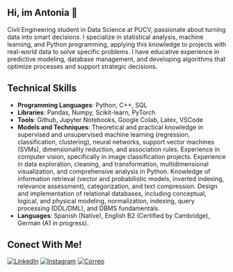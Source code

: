## Hi, im Antonia 👋

Civil Engineering student in Data Science at PUCV, passionate about turning data into smart decisions. I specialize in statistical analysis, machine learning, and Python programming, applying this knowledge to projects with real-world data to solve specific problems. I have educative experience in predictive modeling, database management, and developing algorithms that optimize processes and support strategic decisions. 

## Technical Skills
- **Programming Languages**: Python, C++, SQL
- **Libraries**: Pandas, Numpy, Scikit-learn, PyTorch
- **Tools**: Github, Jupyter Notebooks, Google Colab, Latex, VSCode
- **Models and Techniques**: Theoretical and practical knowledge in supervised and unsupervised machine learning (regression, classification, clustering), neural networks, support vector machines (SVMs), dimensionality reduction, and association rules. Experience in computer vision, specifically in image classification projects.
Experience in data exploration, cleaning, and transformation, multidimensional visualization, and comprehensive analysis in Python. Knowledge of information retrieval (vector and probabilistic models, inverted indexing, relevance assessment), categorization, and text compression. Design and implementation of relational databases, including conceptual, logical, and physical modeling, normalization, indexing, query processing (DDL/DML), and DBMS fundamentals.
- **Languages**: Spanish (Native), English B2 (Certified by Cambridge), German (A1 in progress).

## Conect With Me!
[![LinkedIn](https://img.shields.io/badge/LinkedIn-blue?logo=linkedin)](www.linkedin.com/in/antonia-luengo-1a239b226)
[![Instagram](https://img.shields.io/badge/Instagram-pink?logo=instagram)](https://www.instagram.com/taki_inthemoon?igsh=MTNiaGJpZHB0aXJnMQ%3D%3D&utm_source=qr)
[![Correo](https://img.shields.io/badge/Email-red?logo=gmail)](mailto:antonia.luengo.silva@gmail.com)
